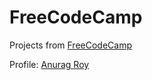 # FreeCodeCamp

Projects from [FreeCodeCamp](https://www.freecodecamp.org/)

Profile: [Anurag Roy](https://www.freecodecamp.org/anuragroy11)
